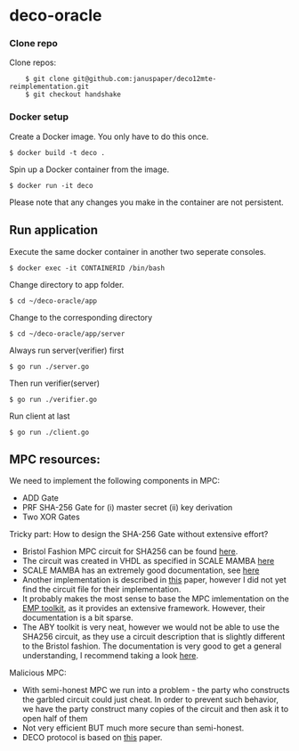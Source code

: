 # deco-oracle
### Clone repo
Clone repos:
```
    $ git clone git@github.com:januspaper/deco12mte-reimplementation.git
    $ git checkout handshake
```
### Docker setup
Create a Docker image. You only have to do this
once.
```
$ docker build -t deco .
```
Spin up a Docker container from the image.
```
$ docker run -it deco
```
Please note that any changes you make in the container are not persistent.

## Run application 
Execute the same docker container in another two seperate consoles.
```
$ docker exec -it CONTAINERID /bin/bash 
```
Change directory to app folder.
```
$ cd ~/deco-oracle/app
```
Change to the corresponding directory
```
$ cd ~/deco-oracle/app/server
```
Always run server(verifier) first
```
$ go run ./server.go 
```
Then run verifier(server)
```
$ go run ./verifier.go
```
Run client at last
```
$ go run ./client.go
```

## MPC resources:

We need to implement the following components in MPC:

- ADD Gate
- PRF SHA-256 Gate for (i) master secret (ii) key derivation
- Two XOR Gates

Tricky part: How to design the SHA-256 Gate without extensive effort?

- Bristol Fashion MPC circuit for SHA256 can be found [here](https://homes.esat.kuleuven.be/~nsmart/MPC/).
- The circuit was created in VHDL as specified in SCALE MAMBA [here](https://github.com/KULeuven-COSIC/SCALE-MAMBA/tree/master/Circuits/VHDL/SHA256)
- SCALE MAMBA has an extremely good documentation, see [here](https://homes.esat.kuleuven.be/~nsmart/SCALE/Documentation-SCALE.pdf)
- Another implementation is described in [this](https://dl.acm.org/doi/pdf/10.1145/3133956.3134060) paper, however I did not yet find the circuit file for their implementation. 
- It  probably makes the most sense to base the MPC imlementation on the [EMP toolkit](https://github.com/MPC-SoK/frameworks/tree/master/emp), as it provides an extensive framework. However, their documentation is a bit sparse.
- The ABY toolkit is very neat, however we would not be able to use the SHA256 circuit, as they use a circuit description that is slightly different to the Bristol fashion. The documentation is very good to get a general understanding, I recommend taking a look [here](https://www.informatik.tu-darmstadt.de/media/encrypto/encrypto_code/abydevguide.pdf).

Malicious MPC:

- With semi-honest MPC we run into a problem - the party who constructs the garbled circuit could just cheat. In order to prevent such behavior, we have the party construct many copies of the circuit and then ask it to open half of them
- Not very efficient BUT much more secure than semi-honest.
- DECO protocol is based on [this](https://eprint.iacr.org/2017/030.pdf) paper.

